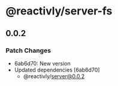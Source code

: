 # @reactivly/server-fs

## 0.0.2

### Patch Changes

- 6ab6d70: New version
- Updated dependencies [6ab6d70]
  - @reactivly/server@0.0.2
